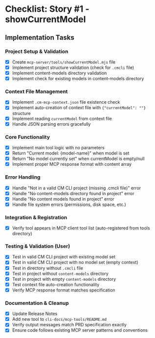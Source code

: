 # Checklist: Story #1 - showCurrentModel

## Implementation Tasks

### Project Setup & Validation
- [X] Create `mcp-server/tools/showCurrentModel.mjs` file
- [X] Implement project structure validation (check for `.cmcli` file)
- [X] Implement content-models directory validation
- [X] Implement check for existing models in content-models directory

### Context File Management
- [X] Implement `.cm-mcp-context.json` file existence check
- [X] Implement auto-creation of context file with `{"currentModel": ""}` structure
- [X] Implement reading `currentModel` from context file
- [X] Handle JSON parsing errors gracefully

### Core Functionality
- [X] Implement main tool logic with no parameters
- [X] Return "Current model: {model-name}" when model is set
- [X] Return "No model currently set" when currentModel is empty/null
- [X] Implement proper MCP response format with content array

### Error Handling
- [X] Handle "Not in a valid CM CLI project (missing .cmcli file)" error
- [X] Handle "No content-models directory found in project" error  
- [X] Handle "No content models found in project" error
- [X] Handle file system errors (permissions, disk space, etc.)

### Integration & Registration
- [X] Verify tool appears in MCP client tool list (auto-registered from tools directory)

### Testing & Validation (User)
- [X] Test in valid CM CLI project with existing model set
- [X] Test in valid CM CLI project with no model set (empty context)
- [X] Test in directory without `.cmcli` file
- [X] Test in project without `content-models` directory
- [X] Test in project with empty `content-models` directory
- [X] Test context file auto-creation functionality
- [X] Verify MCP response format matches specification

### Documentation & Cleanup
- [X] Update Release Notes
- [X] Add new tool to `cli-docs/mcp-tools/README.md`
- [X] Verify output messages match PRD specification exactly
- [X] Ensure code follows existing MCP server patterns and conventions
